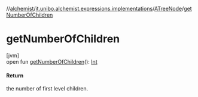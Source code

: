 //[alchemist](../../../index.md)/[it.unibo.alchemist.expressions.implementations](../index.md)/[ATreeNode](index.md)/[getNumberOfChildren](get-number-of-children.md)

# getNumberOfChildren

[jvm]\
open fun [getNumberOfChildren](get-number-of-children.md)(): [Int](https://kotlinlang.org/api/latest/jvm/stdlib/kotlin/-int/index.html)

#### Return

the number of first level children.

